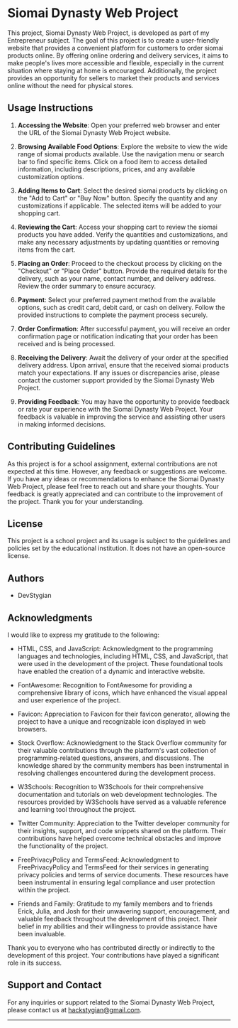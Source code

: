 # Siomai Dynasty Web Project

This project, Siomai Dynasty Web Project, is developed as part of my Entrepreneur subject. The goal of this project is to create a user-friendly website that provides a convenient platform for customers to order siomai products online. By offering online ordering and delivery services, it aims to make people's lives more accessible and flexible, especially in the current situation where staying at home is encouraged. Additionally, the project provides an opportunity for sellers to market their products and services online without the need for physical stores.

## Usage Instructions

1. **Accessing the Website**: Open your preferred web browser and enter the URL of the Siomai Dynasty Web Project website.

2. **Browsing Available Food Options**: Explore the website to view the wide range of siomai products available. Use the navigation menu or search bar to find specific items. Click on a food item to access detailed information, including descriptions, prices, and any available customization options.

3. **Adding Items to Cart**: Select the desired siomai products by clicking on the "Add to Cart" or "Buy Now" button. Specify the quantity and any customizations if applicable. The selected items will be added to your shopping cart.

4. **Reviewing the Cart**: Access your shopping cart to review the siomai products you have added. Verify the quantities and customizations, and make any necessary adjustments by updating quantities or removing items from the cart.

5. **Placing an Order**: Proceed to the checkout process by clicking on the "Checkout" or "Place Order" button. Provide the required details for the delivery, such as your name, contact number, and delivery address. Review the order summary to ensure accuracy.

6. **Payment**: Select your preferred payment method from the available options, such as credit card, debit card, or cash on delivery. Follow the provided instructions to complete the payment process securely.

7. **Order Confirmation**: After successful payment, you will receive an order confirmation page or notification indicating that your order has been received and is being processed.

8. **Receiving the Delivery**: Await the delivery of your order at the specified delivery address. Upon arrival, ensure that the received siomai products match your expectations. If any issues or discrepancies arise, please contact the customer support provided by the Siomai Dynasty Web Project.

9. **Providing Feedback**: You may have the opportunity to provide feedback or rate your experience with the Siomai Dynasty Web Project. Your feedback is valuable in improving the service and assisting other users in making informed decisions.

## Contributing Guidelines

As this project is for a school assignment, external contributions are not expected at this time. However, any feedback or suggestions are welcome. If you have any ideas or recommendations to enhance the Siomai Dynasty Web Project, please feel free to reach out and share your thoughts. Your feedback is greatly appreciated and can contribute to the improvement of the project. Thank you for your understanding.

## License

This project is a school project and its usage is subject to the guidelines and policies set by the educational institution. It does not have an open-source license.

## Authors

- DevStygian

## Acknowledgments

I would like to express my gratitude to the following:

- HTML, CSS, and JavaScript: Acknowledgment to the programming languages and technologies, including HTML, CSS, and JavaScript, that were used in the development of the project. These foundational tools have enabled the creation of a dynamic and interactive website.

- FontAwesome: Recognition to FontAwesome for providing a comprehensive library of icons, which have enhanced the visual appeal and user experience of the project.

- Favicon: Appreciation to Favicon for their favicon generator, allowing the project to have a unique and recognizable icon displayed in web browsers.

- Stock Overflow: Acknowledgment to the Stack Overflow community for their valuable contributions through the platform's vast collection of programming-related questions, answers, and discussions. The knowledge shared by the community members has been instrumental in resolving challenges encountered during the development process.

- W3Schools: Recognition to W3Schools for their comprehensive documentation and tutorials on web development technologies. The resources provided by W3Schools have served as a valuable reference and learning tool throughout the project.

- Twitter Community: Appreciation to the Twitter developer community for their insights, support, and code snippets shared on the platform. Their contributions have helped overcome technical obstacles and improve the functionality of the project.

- FreePrivacyPolicy and TermsFeed: Acknowledgment to FreePrivacyPolicy and TermsFeed for their services in generating privacy policies and terms of service documents. These resources have been instrumental in ensuring legal compliance and user protection within the project.

- Friends and Family: Gratitude to my family members and to friends Erick, Julia, and Josh for their unwavering support, encouragement, and valuable feedback throughout the development of this project. Their belief in my abilities and their willingness to provide assistance have been invaluable.

Thank you to everyone who has contributed directly or indirectly to the development of this project. Your contributions have played a significant role in its success.

## Support and Contact

For any inquiries or support related to the Siomai Dynasty Web Project, please contact us at hackstygian@gmail.com.

---
